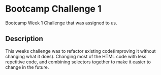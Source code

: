 # Bootcamp Challenge 1

Bootcamp Week 1 Challenge that was assigned to us.

## Description

This weeks challenge was to refactor existing code(improving it without changing what it does). Changing most of the HTML code with less repetitive code, and combining selectors together to make it easier to change in the future.
